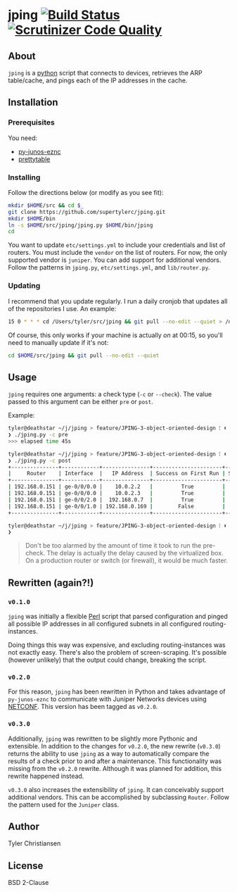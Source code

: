 # jping [![Build Status](https://travis-ci.org/supertylerc/jping.svg?branch=master)](https://travis-ci.org/supertylerc/jping) [![Scrutinizer Code Quality](https://scrutinizer-ci.com/g/supertylerc/jping/badges/quality-score.png?b=master)](https://scrutinizer-ci.com/g/supertylerc/jping/?branch=master)

## About

`jping` is a [python][1] script that connects to devices, retrieves the
ARP table/cache, and pings each of the IP addresses in the cache.

## Installation

### Prerequisites

You need:

* [py-junos-eznc][2]
* [prettytable][7]

### Installing

Follow the directions below (or modify as you see fit):

```bash
mkdir $HOME/src && cd $_
git clone https://github.com/supertylerc/jping.git
mkdir $HOME/bin
ln -s $HOME/src/jping/jping.py $HOME/bin/jping
cd
```

You want to update `etc/settings.yml` to include your credentials and list of
routers.  You must include the `vendor` on the list of routers.  For now, the
only supported vendor is `juniper`.  You can add support for additional vendors.
Follow the patterns in `jping.py`, `etc/settings.yml`, and `lib/router.py`.

### Updating

I recommend that you update regularly.  I run a daily cronjob that
updates all of the repositories I use.  An example:

```bash
15 0 * * * cd /Users/tyler/src/jping && git pull --no-edit --quiet > /dev/null 2>&1
```

Of course, this only works if your machine is actually _on_ at 00:15, so
you'll need to manually update if it's not:

```bash
cd $HOME/src/jping && git pull --no-edit --quiet
```

## Usage

`jping` requires one arguments: a check type (`-c` or `--check`).  The value
passed to this argument can be either `pre` or `post`.

Example:

```bash
tyler@deathstar ~/j/jping > feature/JPING-3-object-oriented-design ⁝ ⬆ ✱
❯ ./jping.py -c pre                                                                                         [23:03:54]
>>> elapsed time 45s

tyler@deathstar ~/j/jping > feature/JPING-3-object-oriented-design ⁝ ⬆ ✱
❯ ./jping.py -c post                                                                                        [23:04:58]
+---------------+------------+---------------+----------------------+-----------------------+
|     Router    | Interface  |   IP Address  | Success on First Run | Success on Second Run |
+---------------+------------+---------------+----------------------+-----------------------+
| 192.168.0.151 | ge-0/0/0.0 |    10.0.2.2   |         True         |          True         |
| 192.168.0.151 | ge-0/0/0.0 |    10.0.2.3   |         True         |          True         |
| 192.168.0.151 | ge-0/0/2.0 |  192.168.0.7  |         True         |          True         |
| 192.168.0.151 | ge-0/0/1.0 | 192.168.0.169 |        False         |         False         |
+---------------+------------+---------------+----------------------+-----------------------+

tyler@deathstar ~/j/jping > feature/JPING-3-object-oriented-design ⁝ ⬆ ✱
❯                                                                                                           [23:05:03]
```

> Don't be too alarmed by the amount of time it took to run the pre-check.  The
> delay is actually the delay caused by the virtualized box.  On a production
> router or switch (or firewall), it would be much faster.

## Rewritten (again?!)

### `v0.1.0`

`jping` was initially a flexible [Perl][4] script that parsed
configuration and pinged all possible IP addresses in all configured
subnets in all configured routing-instances.

Doing things this way was expensive, and excluding routing-instances was
not exactly easy.  There's also the problem of screen-scraping.  It's
possible (however unlikely) that the output could change, breaking the
script.

### `v0.2.0`

For this reason, `jping` has been rewritten in Python and takes
advantage of `py-junos-eznc` to communicate with Juniper Networks
devices using [NETCONF][5].  This version has been tagged as `v0.2.0`.

### `v0.3.0`

Additionally, `jping` was rewritten to be slightly more Pythonic and extensible.
In addition to the changes for `v0.2.0`, the new rewrite (`v0.3.0`) returns the
ability to use `jping` as a way to automatically compare the results of a check
prior to and after a maintenance.  This functionality was missing from the
`v0.2.0` rewrite.  Although it was planned for addition, this rewrite happened
instead.

`v0.3.0` also increases the extensibility of `jping`.  It can conceivably
support additional vendors.  This can be accomplished by subclassing `Router`.
Follow the pattern used for the `Juniper` class.


## Author

Tyler Christiansen

## License

BSD 2-Clause

[1]: https://www.python.org/ "Python"
[2]: https://github.com/Juniper/py-junos-eznc "py-junos-eznc"
[3]: https://docs.python.org/2/library/getpass.html "Python getpass"
[4]: http://www.perl.org "Perl"
[5]: https://en.wikipedia.org/wiki/NETCONF "NETCONF"
[6]: https://github.com/supertylerc/jping/tree/v0.1.0 "jping Perl"
[7]: https://pypi.python.org/pypi/PrettyTable "prettytable"
